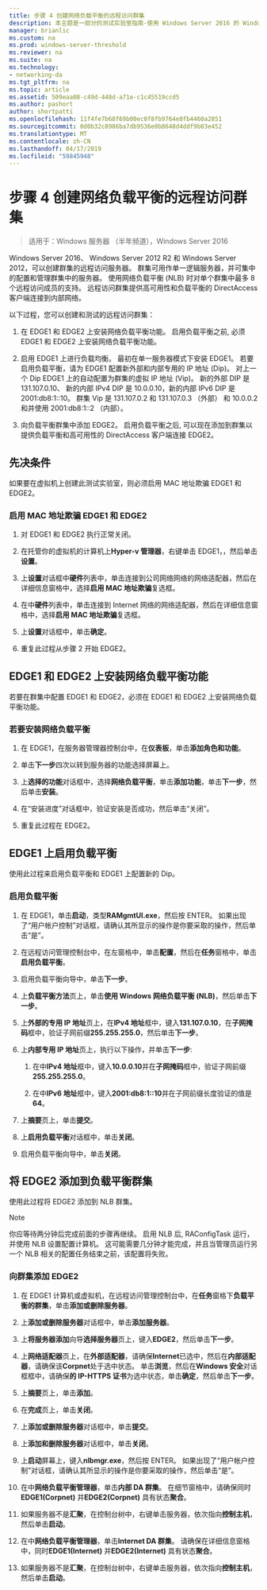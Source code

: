 ```yaml
---
title: 步骤 4 创建网络负载平衡的远程访问群集
description: 本主题是一部分的测试实验室指南-使用 Windows Server 2016 的 Windows NLB 的群集中演示 DirectAccess
manager: brianlic
ms.custom: na
ms.prod: windows-server-threshold
ms.reviewer: na
ms.suite: na
ms.technology:
- networking-da
ms.tgt_pltfrm: na
ms.topic: article
ms.assetid: 509eaa08-c49d-448d-a71e-c1c45519ccd5
ms.author: pashort
author: shortpatti
ms.openlocfilehash: 11f4fe7b68f69b00ec0f8fb9764e0fb4460a2851
ms.sourcegitcommit: 0d0b32c8986ba7db9536e0b8648d4ddf9b03e452
ms.translationtype: MT
ms.contentlocale: zh-CN
ms.lasthandoff: 04/17/2019
ms.locfileid: "59845948"
---
```

# <a name="step-4-create-the-network-load-balanced-remote-access-cluster"></a>步骤 4 创建网络负载平衡的远程访问群集

>适用于：Windows 服务器 （半年频道），Windows Server 2016

 Windows Server 2016、 Windows Server 2012 R2 和 Windows Server 2012，可以创建群集的远程访问服务器。 群集可用作单一逻辑服务器，并可集中的配置和管理群集中的服务器。 使用网络负载平衡 (NLB) 时对单个群集中最多 8 个远程访问成员的支持。 远程访问群集提供高可用性和负载平衡的 DirectAccess 客户端连接到内部网络。  
  
以下过程，您可以创建和测试的远程访问群集：  
  
1. 在 EDGE1 和 EDGE2 上安装网络负载平衡功能。 启用负载平衡之前, 必须 EDGE1 和 EDGE2 上安装网络负载平衡功能。
  
2. 启用 EDGE1 上进行负载均衡。 最初在单一服务器模式下安装 EDGE1。 若要启用负载平衡，请为 EDGE1 配置新外部和内部专用的 IP 地址 (Dip)。 对上一个 Dip EDGE1 上的自动配置为群集的虚拟 IP 地址 (Vip)。 新的外部 DIP 是 131.107.0.10、 新的内部 IPv4 DIP 是 10.0.0.10，新的内部 IPv6 DIP 是 2001:db8:1::10。 群集 Vip 是 131.107.0.2 和 131.107.0.3 （外部） 和 10.0.0.2 和并使用 2001:db8:1::2 （内部）。
  
3. 向负载平衡群集中添加 EDGE2。 启用负载平衡之后, 可以现在添加到群集以提供负载平衡和高可用性的 DirectAccess 客户端连接 EDGE2。

## <a name="prerequisites"></a>先决条件

如果要在虚拟机上创建此测试实验室，则必须启用 MAC 地址欺骗 EDGE1 和 EDGE2。  
  
### <a name="enable-mac-address-spoofing-on-edge1-and-edge2"></a>启用 MAC 地址欺骗 EDGE1 和 EDGE2  
  
1.  对 EDGE1 和 EDGE2 执行正常关闭。  
  
2.  在托管你的虚拟机的计算机上**Hyper-v 管理器**，右键单击 EDGE1，，然后单击**设置**。  
  
3.  上**设置**对话框中**硬件**列表中，单击连接到公司网络网络的网络适配器，然后在详细信息窗格中，选择**启用 MAC 地址欺骗**复选框。  
  
4.  在中**硬件**列表中，单击连接到 Internet 网络的网络适配器，然后在详细信息窗格中，选择**启用 MAC 地址欺骗**复选框。  
  
5.  上**设置**对话框中，单击**确定**。  
  
6.  重复此过程从步骤 2 开始 EDGE2。  
  
## <a name="install-the-network-load-balancing-feature-on-edge1-and-edge2"></a>EDGE1 和 EDGE2 上安装网络负载平衡功能  
若要在群集中配置 EDGE1 和 EDGE2，必须在 EDGE1 和 EDGE2 上安装网络负载平衡功能。  
  
### <a name="to-install-network-load-balancing"></a>若要安装网络负载平衡  
  
1.  在 EDGE1，在服务器管理器控制台中，在**仪表板**，单击**添加角色和功能**。  
  
2.  单击**下一步**四次以转到服务器的功能选择屏幕上。  
  
3.  上**选择的功能**对话框中，选择**网络负载平衡**，单击**添加功能**，单击**下一步**，然后单击**安装**。  
  
4.  在“安装进度”对话框中，验证安装是否成功，然后单击“关闭”。  
  
5.  重复此过程在 EDGE2。  
  
## <a name="enable-load-balancing-on-edge1"></a>EDGE1 上启用负载平衡  
使用此过程来启用负载平衡和 EDGE1 上配置新的 Dip。  
  
### <a name="enable-load-balancing"></a>启用负载平衡  
  
1.  在 EDGE1，单击**启动**，类型**RAMgmtUI.exe**，然后按 ENTER。 如果出现了“用户帐户控制”对话框，请确认其所显示的操作是你要采取的操作，然后单击“是”。  
  
2.  在远程访问管理控制台中，在左窗格中，单击**配置**，然后在**任务**窗格中，单击**启用负载平衡**。  
  
3.  启用负载平衡向导中，单击**下一步**。  
  
4.  上**负载平衡方法**页上，单击**使用 Windows 网络负载平衡 (NLB)**，然后单击**下一步**。  
  
5.  上**外部的专用 IP 地址**页上，在**IPv4 地址**框中，键入**131.107.0.10**，在**子网掩码**框中，验证子网前缀**255.255.255.0**，然后单击**下一步**。  
  
6.  上**内部专用 IP 地址**页上，执行以下操作，并单击**下一步**:  
  
    1.  在中**IPv4 地址**框中，键入**10.0.0.10**并在**子网掩码**框中，验证子网前缀**255.255.255.0**。  
  
    2.  在中**IPv6 地址**框中，键入**2001:db8:1::10**并在子网前缀长度验证的值是**64**。  
  
7.  上**摘要**页上，单击**提交**。  
  
8.  上**启用负载平衡**对话框中，单击**关闭**。  
  
9. 启用负载平衡向导中，单击**关闭**。  
  
## <a name="add-edge2-to-the-load-balanced-cluster"></a>将 EDGE2 添加到负载平衡群集  
使用此过程将 EDGE2 添加到 NLB 群集。  
  
> [!NOTE]  
> 你应等待两分钟后完成前面的步骤再继续。 启用 NLB 后, RAConfigTask 运行，并使用 NLB 设置配置计算机。 这可能需要几分钟才能完成，并且当管理员运行另一个 NLB 相关的配置任务结束之前，该配置将失败。  
  
### <a name="add-edge2-to-the-cluster"></a>向群集添加 EDGE2  
  
1.  在 EDGE1 计算机或虚拟机，在远程访问管理控制台中，在**任务**窗格下**负载平衡的群集**，单击**添加或删除服务器**。  
  
2.  上**添加或删除服务器**对话框中，单击**添加服务器**。  
  
3.  上**将服务器添加**向导**选择服务器**页上，键入**EDGE2**，然后单击**下一步**。  
  
4.  上**网络适配器**页上，在**外部适配器**，请确保**Internet**已选中，然后在**内部适配器**，请确保该**Corpnet**处于选中状态。 单击**浏览**，然后在**Windows 安全**对话框框中，请确保**的 IP-HTTPS 证书**为选中状态，单击**确定**，然后单击**下一步**。  
  
5.  上**摘要**页上，单击**添加**。  
  
6.  在**完成**页上，单击**关闭**。  
  
7.  上**添加或删除服务器**对话框中，单击**提交**。  
  
8.  上**添加和删除服务器**对话框中，单击**关闭**。  
  
9. 上**启动**屏幕上，键入**nlbmgr.exe**，然后按 ENTER。 如果出现了“用户帐户控制”对话框，请确认其所显示的操作是你要采取的操作，然后单击“是”。  
  
10. 在中**网络负载平衡管理器**，单击**内部 DA 群集**。 在细节窗格中，请确保同时**EDGE1(Corpnet)** 并**EDGE2(Corpnet)** 具有状态**聚合**。  
  
11. 如果服务器不是**汇聚**，在控制台树中，右键单击服务器，依次指向**控制主机**，然后单击**启动**。  
  
12. 在中**网络负载平衡管理器**，单击**Internet DA 群集**。 请确保在详细信息窗格中，同时**EDGE1(Internet)** 并**EDGE2(Internet)** 具有状态**聚合**。  
  
13. 如果服务器不是**汇聚**，在控制台树中，右键单击服务器，依次指向**控制主机**，然后单击**启动**。
